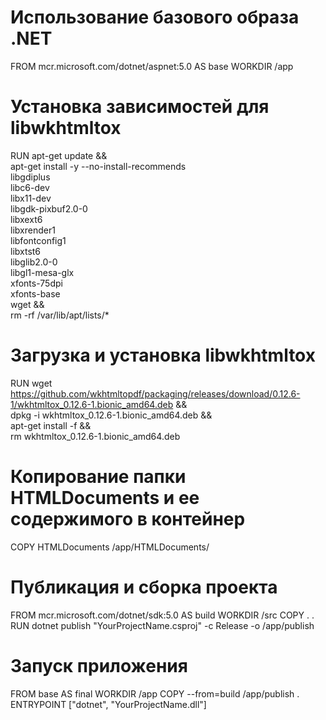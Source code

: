# Использование базового образа .NET
FROM mcr.microsoft.com/dotnet/aspnet:5.0 AS base
WORKDIR /app

# Установка зависимостей для libwkhtmltox
RUN apt-get update && \
    apt-get install -y --no-install-recommends \
    libgdiplus \
    libc6-dev \
    libx11-dev \
    libgdk-pixbuf2.0-0 \
    libxext6 \
    libxrender1 \
    libfontconfig1 \
    libxtst6 \
    libglib2.0-0 \
    libgl1-mesa-glx \
    xfonts-75dpi \
    xfonts-base \
    wget && \
    rm -rf /var/lib/apt/lists/*

# Загрузка и установка libwkhtmltox
RUN wget https://github.com/wkhtmltopdf/packaging/releases/download/0.12.6-1/wkhtmltox_0.12.6-1.bionic_amd64.deb && \
    dpkg -i wkhtmltox_0.12.6-1.bionic_amd64.deb && \
    apt-get install -f && \
    rm wkhtmltox_0.12.6-1.bionic_amd64.deb

# Копирование папки HTMLDocuments и ее содержимого в контейнер
COPY HTMLDocuments /app/HTMLDocuments/

# Публикация и сборка проекта
FROM mcr.microsoft.com/dotnet/sdk:5.0 AS build
WORKDIR /src
COPY . .
RUN dotnet publish "YourProjectName.csproj" -c Release -o /app/publish

# Запуск приложения
FROM base AS final
WORKDIR /app
COPY --from=build /app/publish .
ENTRYPOINT ["dotnet", "YourProjectName.dll"]
